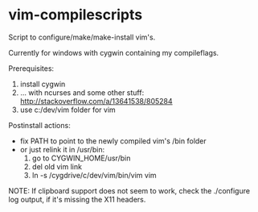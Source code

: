 vim-compilescripts
==================

Script to configure/make/make-install vim's.

Currently for windows with cygwin containing my compileflags.

Prerequisites:

 1. install cygwin
 2. ... with ncurses and some other stuff: http://stackoverflow.com/a/13641538/805284
 3. use c:/dev/vim folder for vim

Postinstall actions:

 - fix PATH to point to the newly compiled vim's /bin folder
 - or just relink it in /usr/bin:
   1. go to CYGWIN_HOME/usr/bin
   2. del old vim link
   3. ln -s /cygdrive/c/dev/vim/bin/vim vim

NOTE:
If clipboard support does not seem to work, check the ./configure log output, if it's missing the X11 headers.
